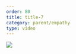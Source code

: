 ```yaml
---
order: 80
title: title-7
category: parent/empathy
type: video
---
```


[![](../../static/images/creativity-with-children-three-cover.webp)](../../static/videos/creativity-with-children-three.mp4)